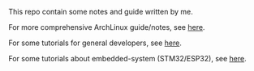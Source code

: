 This repo contain some notes and guide written by me.

For more comprehensive ArchLinux guide/notes, see [here](https://github.com/mekatronik-achmadi/archlinuxmate).

For some tutorials for general developers, see [here](https://github.com/mekatronik-achmadi/md_tutorial/tree/master/internship).

For some tutorials about embedded-system (STM32/ESP32), see [here](https://github.com/mekatronik-achmadi/md_tutorial/tree/master/electronic).
